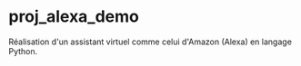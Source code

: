 # proj_alexa_demo
Réalisation d'un assistant virtuel comme celui d'Amazon (Alexa) en langage Python. 
